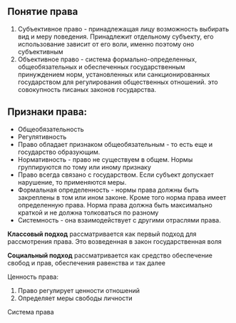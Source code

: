 ## Понятие права
1. Субъективное право - принадлежащая лицу возможность выбирать вид и меру поведения. Принадлежит отдельному субъекту, его использование зависит от его воли, именно поэтому оно субъективным
2. Объективное право - система формально-определенных, общеобязательных и обеспеченных государственным принуждением норм, установленных или санкционированных государством для регулирования общественных отношений. это совокупность писаных законов государства.
## Признаки права:
- Общеобязательность 
- Регулятивность
- Право обладает признаком общеобязательным - то есть еще и государство образующим.
- Нормативность - право не существуем в общем. Нормы группируются по тому или иному признаку
- Право всегда связано с государством. Если субъект допускает нарушение, то применяются меры. 
- Формальная определенность - нормы права должны быть закреплены в том или ином законе. Кроме того норма права имеет определенную права. Норма права должна быть максимально краткой и не должна толковаться по разному
- Системность - она взаимодействует с другими отраслями права. 

**Классовый подход** рассматривается как первый подход для рассмотрения права. Это возведенная в закон государственная воля

**Социальный подход** рассматривается как средство обеспечение свобод и прав, обеспечения равенства и так далее

Ценность права:
1. Право регулирует ценности отношений 
2. Определяет меры свободы личности 

Cистема права 